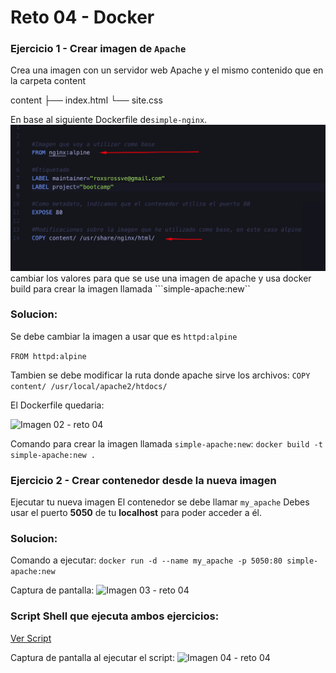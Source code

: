 # Reto 04 - Docker

### Ejercicio 1 - Crear imagen de `Apache`
Crea una imagen con un servidor web Apache y el mismo contenido que en la carpeta content

content
├── index.html
└── site.css

En base al siguiente Dockerfile de```simple-nginx```.
![Imagen 01 - reto 04](assets/images/ses2-ejer1.png)
cambiar los valores para que se use una imagen de apache y usa docker build para crear la imagen llamada ```simple-apache:new``

### Solucion:
Se debe cambiar la imagen a usar que es ```httpd:alpine```

```FROM httpd:alpine```

Tambien se debe modificar la ruta donde apache sirve los archivos:
```COPY content/ /usr/local/apache2/htdocs/```

El Dockerfile quedaria:

![Imagen 02 - reto 04](assets/images/02.png)

Comando para crear la imagen llamada ```simple-apache:new```:
```docker build -t simple-apache:new .```

### Ejercicio 2 - Crear contenedor desde la nueva imagen

Ejecutar tu nueva imagen
El contenedor se debe llamar ```my_apache```
Debes usar el puerto __5050__ de tu __localhost__ para poder acceder a él.

### Solucion:
Comando a ejecutar:
```docker run -d --name my_apache -p 5050:80 simple-apache:new```

Captura de pantalla:
![Imagen 03 - reto 04](assets/images/03.png)

### Script Shell que ejecuta ambos ejercicios:
[Ver Script](reto04.sh)

Captura de pantalla al ejecutar el script:
![Imagen 04 - reto 04](assets/images/04.png)

